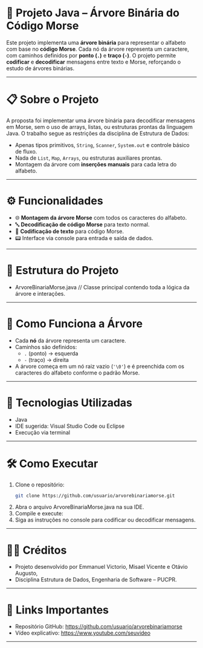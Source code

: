 # 📡 Projeto Java – Árvore Binária do Código Morse

Este projeto implementa uma **árvore binária** para representar o alfabeto com base no **código Morse**. Cada nó da árvore representa um caractere, com caminhos definidos por **ponto (`.`)** e **traço (`-`)**. O projeto permite **codificar** e **decodificar** mensagens entre texto e Morse, reforçando o estudo de árvores binárias.

---

# 📋 Sobre o Projeto

A proposta foi implementar uma árvore binária para decodificar mensagens em Morse, sem o uso de arrays, listas, ou estruturas prontas da linguagem Java. O trabalho segue as restrições da disciplina de Estrutura de Dados:

- Apenas tipos primitivos, `String`, `Scanner`, `System.out` e controle básico de fluxo.
- Nada de `List`, `Map`, `Arrays`, ou estruturas auxiliares prontas.
- Montagem da árvore com **inserções manuais** para cada letra do alfabeto.

---

# ⚙️ Funcionalidades

- 🌐 **Montagem da árvore Morse** com todos os caracteres do alfabeto.
- 🔤 **Decodificação de código Morse** para texto normal.
- 📡 **Codificação de texto** para código Morse.
- 📟 Interface via console para entrada e saída de dados.

---

# 🧱 Estrutura do Projeto

- ArvoreBinariaMorse.java // Classe principal contendo toda a lógica da árvore e interações.

---

# 🌲 Como Funciona a Árvore

- Cada **nó** da árvore representa um caractere.
- Caminhos são definidos:
  - `.` (ponto) → esquerda
  - `-` (traço) → direita
- A árvore começa em um nó raiz vazio (`'\0'`) e é preenchida com os caracteres do alfabeto conforme o padrão Morse.

---

# 🚀 Tecnologias Utilizadas

- Java
- IDE sugerida: Visual Studio Code ou Eclipse
- Execução via terminal

---

# 🛠️ Como Executar

1. Clone o repositório:
   ```bash
   git clone https://github.com/usuario/arvorebinariamorse.git
2. Abra o arquivo ArvoreBinariaMorse.java na sua IDE.
3. Compile e execute:
4. Siga as instruções no console para codificar ou decodificar mensagens.
   
---

# 👨‍💼 Créditos
- Projeto desenvolvido por Emmanuel Victorio, Misael Vicente e Otávio Augusto,
- Disciplina Estrutura de Dados, Engenharia de Software – PUCPR.

---

# 📌 Links Importantes
- Repositório GitHub: https://github.com/usuario/arvorebinariamorse
- Vídeo explicativo: https://www.youtube.com/seuvideo

---



